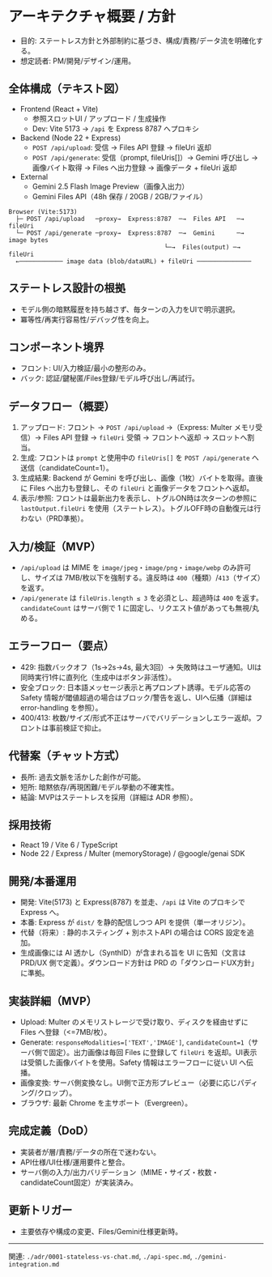 # アーキテクチャ概要 / 方針

- 目的: ステートレス方針と外部制約に基づき、構成/責務/データ流を明確化する。
- 想定読者: PM/開発/デザイン/運用。

## 全体構成（テキスト図）
- Frontend (React + Vite)
  - 参照スロットUI / アップロード / 生成操作
  - Dev: Vite 5173 → `/api` を Express 8787 へプロキシ
- Backend (Node 22 + Express)
  - `POST /api/upload`: 受信 → Files API 登録 → fileUri 返却
  - `POST /api/generate`: 受信（prompt, fileUris[]）→ Gemini 呼び出し → 画像バイト取得 → Files へ出力登録 → 画像データ + fileUri 返却
- External
  - Gemini 2.5 Flash Image Preview（画像入出力）
  - Gemini Files API（48h 保存 / 20GB / 2GB/ファイル）

```
Browser (Vite:5173)
  ├─ POST /api/upload   ─proxy→  Express:8787  ─→  Files API   ─→ fileUri
  └─ POST /api/generate ─proxy→  Express:8787  ─→  Gemini      ─→ image bytes
                                           └─→  Files(output) ─→ fileUri
  ←──────────── image data (blob/dataURL) + fileUri ───────────────
```

## ステートレス設計の根拠
- モデル側の暗黙履歴を持ち越さず、毎ターンの入力をUIで明示選択。
- 冪等性/再実行容易性/デバッグ性を向上。

## コンポーネント境界
- フロント: UI/入力検証/最小の整形のみ。
- バック: 認証/鍵秘匿/Files登録/モデル呼び出し/再試行。

## データフロー（概要）
1. アップロード: フロント → `POST /api/upload` →（Express: Multer メモリ受信）→ Files API 登録 → `fileUri` 受領 → フロントへ返却 → スロットへ割当。
2. 生成: フロントは `prompt` と使用中の `fileUris[]` を `POST /api/generate` へ送信（candidateCount=1）。
3. 生成結果: Backend が Gemini を呼び出し、画像（1枚）バイトを取得。直後に Files へ出力も登録し、その `fileUri` と画像データをフロントへ返却。
4. 表示/参照: フロントは最新出力を表示し、トグルON時は次ターンの参照に `lastOutput.fileUri` を使用（ステートレス）。トグルOFF時の自動復元は行わない（PRD準拠）。

## 入力/検証（MVP）
- `/api/upload` は MIME を `image/jpeg`・`image/png`・`image/webp` のみ許可し、サイズは 7MB/枚以下を強制する。違反時は `400`（種類）/`413`（サイズ）を返す。
- `/api/generate` は `fileUris.length ≤ 3` を必須とし、超過時は `400` を返す。`candidateCount` はサーバ側で 1 に固定し、リクエスト値があっても無視/丸める。

## エラーフロー（要点）
- 429: 指数バックオフ（1s→2s→4s, 最大3回）→ 失敗時はユーザ通知。UIは同時実行1件に直列化（生成中はボタン非活性）。
- 安全ブロック: 日本語メッセージ表示と再プロンプト誘導。モデル応答の Safety 情報が閾値超過の場合はブロック/警告を返し、UIへ伝播（詳細は error-handling を参照）。
- 400/413: 枚数/サイズ/形式不正はサーバでバリデーションしエラー返却。フロントは事前検証で抑止。

## 代替案（チャット方式）
- 長所: 過去文脈を活かした創作が可能。
- 短所: 暗黙依存/再現困難/モデル挙動の不確実性。
- 結論: MVPはステートレスを採用（詳細は ADR 参照）。

## 採用技術
- React 19 / Vite 6 / TypeScript
- Node 22 / Express / Multer (memoryStorage) / @google/genai SDK

## 開発/本番運用
- 開発: Vite(5173) と Express(8787) を並走、`/api` は Vite のプロキシで Express へ。
- 本番: Express が `dist/` を静的配信しつつ API を提供（単一オリジン）。
- 代替（将来）: 静的ホスティング + 別ホストAPI の場合は CORS 設定を追加。
 - 生成画像には AI 透かし（SynthID）が含まれる旨を UI に告知（文言は PRD/UX 側で定義）。ダウンロード方針は PRD の「ダウンロードUX方針」に準拠。

## 実装詳細（MVP）
- Upload: Multer のメモリストレージで受け取り、ディスクを経由せずに Files へ登録（<=7MB/枚）。
- Generate: `responseModalities=['TEXT','IMAGE']`, `candidateCount=1`（サーバ側で固定）。出力画像は毎回 Files に登録して `fileUri` を返却。UI表示は受領した画像バイトを使用。Safety 情報はエラーフローに従い UI へ伝播。
- 画像変換: サーバ側変換なし。UI側で正方形プレビュー（必要に応じパディング/クロップ）。
- ブラウザ: 最新 Chrome を主サポート（Evergreen）。

## 完成定義（DoD）
- 実装者が層/責務/データの所在で迷わない。
- API仕様/UI仕様/運用要件と整合。
 - サーバ側の入力/出力バリデーション（MIME・サイズ・枚数・candidateCount固定）が実装済み。

## 更新トリガー
- 主要依存や構成の変更、Files/Gemini仕様更新時。

---
関連: `./adr/0001-stateless-vs-chat.md`, `./api-spec.md`, `./gemini-integration.md`
